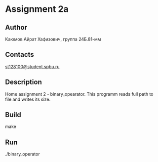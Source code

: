 # Assignment 2a
## Author
Каюмов Айрат Хафизович, группа 24Б.81-мм
## Contacts
st128100@student.spbu.ru
## Description
Home assignment 2 - binary_opearator. This programm reads full path to file and writes its size.
## Build
make
## Run
./binary_operator
